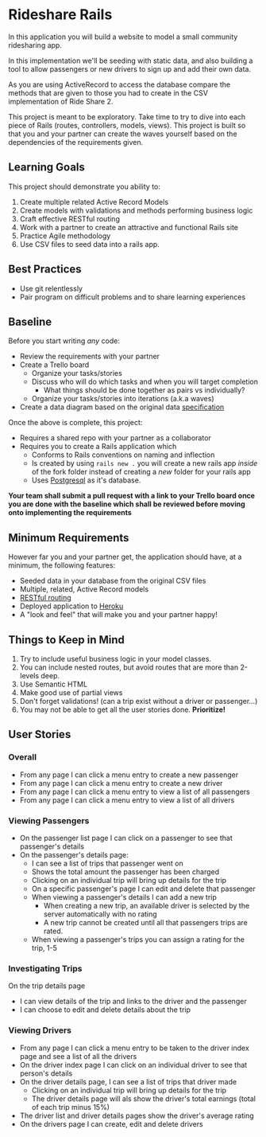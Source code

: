 # Rideshare Rails

In this application you will build a website to model a small community ridesharing app.

In this implementation we'll be seeding with static data, and also building a tool to allow passengers or new drivers to sign up and add their own data.

As you are using ActiveRecord to access the database compare the methods that are given to those you had to create in the CSV implementation of Ride Share 2.

This project is meant to be exploratory. Take time to try to dive into each piece of Rails (routes, controllers, models, views). This project is built so that you and your partner can create the waves yourself based on the dependencies of the requirements given.

## Learning Goals
This project should demonstrate you ability to:
1.  Create multiple related Active Record Models
1.  Create models with validations and methods performing business logic
1.  Craft effective RESTful routing
1.  Work with a partner to create an attractive and functional Rails site
1.  Practice Agile methodology
1.  Use CSV files to seed data into a rails app.


## Best Practices
- Use git relentlessly
- Pair program on difficult problems and to share learning experiences

## Baseline
Before you start writing _any_ code:

- Review the requirements with your partner
- Create a Trello board
  - Organize your tasks/stories
  - Discuss who will do which tasks and when you will target completion
    - What things should be done together as pairs vs individually?
  - Organize your tasks/stories into iterations (a.k.a waves)
- Create a data diagram based on the original data [specification](https://github.com/adagold/ride-share-two)

Once the above is complete, this project:

- Requires a shared repo with your partner as a collaborator
- Requires you to create a Rails application which
  - Conforms to Rails conventions on naming and inflection
  - Is created by using `rails new .` you will create a new rails app _inside_ of the fork folder instead of creating a _new_ folder for your rails app
  - Uses [Postgresql](https://github.com/Ada-Developers-Academy/textbook-curriculum/blob/master/08-rails/how-to-use-postgres.md) as it's database.

**Your team shall submit a pull request with a link to your Trello board once you are done with the baseline which shall be reviewed before moving onto implementing the requirements**

## Minimum Requirements
However far you and your partner get, the application should have, at a minimum, the following features:
- Seeded data in your database from the original CSV files
- Multiple, related, Active Record models
- [RESTful routing](https://github.com/Ada-Developers-Academy/textbook-curriculum/blob/master/08-rails/mvc-and-restful-routing.md)
- Deployed application to [Heroku](https://github.com/Ada-Developers-Academy/textbook-curriculum/blob/master/00-programming-fundamentals/11-deploying-to-heroku.md)
- A "look and feel" that will make you and your partner happy!

## Things to Keep in Mind

1.  Try to include useful business logic in your model classes.
1.  You can include nested routes, but avoid routes that are more than 2-levels deep.
1.  Use Semantic HTML
1.  Make good use of partial views
1.  Don't forget validations! (can a trip exist without a driver or passenger...)
1.  You may not be able to get all the user stories done.  **Prioritize!** 

## User Stories

### Overall
- From any page I can click a menu entry to create a new passenger
- From any page I can click a menu entry to create a new driver
- From any page I can click a menu entry to view a list of all passengers
- From any page I can click a menu entry to view a list of all drivers


### Viewing Passengers

- On the passenger list page I can click on a passenger to see that passenger's details
- On the passenger's details page: 
    -  I can see a list of trips that passenger went on
    - Shows the total amount the passenger has been charged
    - Clicking on an individual trip will bring up details for the trip
    - On a specific passenger's page I can edit and delete that passenger
    - When viewing a passenger's details I can add a new trip
    	- When creating a new trip, an available driver is selected by the server automatically with no rating
    	- A new trip cannot be created until all that passengers trips are rated.
    - When viewing a passenger's trips you can assign a rating for the trip, 1-5
	
### Investigating Trips
On the trip details page
  -  I can view details of the trip and links to the driver and the passenger
  -  I can choose to edit and delete details about the trip	

### Viewing Drivers
  - From any page I can click a menu entry to be taken to the driver index page and see a list of all the drivers
  - On the driver index page I can click on an individual driver to see that person's details
  - On the driver details page, I can see a list of trips that driver made
    - Clicking on an individual trip will bring up details for the trip
    - The driver details page will als show the driver's total earnings (total of each trip minus 15%)
  - The driver list and driver details pages show the driver's average rating
  - On the drivers page I can create, edit and delete drivers


